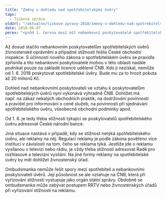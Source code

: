 ```yaml
---
title: "Změny v dohledu nad spotřebitelskými úvěry"
tags:
  - Tisková zpráva
oldUrl: "/aktualne/tiskove-zpravy-2018/zmeny-v-dohledu-nad-spotrebitelskymi-uvery"
date: 2018-06-07
perex: "<p>Od 1. června musí mít nebankovní poskytovatelé spotřebitelských úvěrů licenci od České národní banky. ČNB je také jediným dohledovým orgánem, který řeší stížnosti spotřebitelů na poskytovatele úvěrů, na jejich všeobecné obchodní podmínky apod.</p>"
---
```


<!-- imported from the old website -->

<p>Až dosud stačilo nebankovním poskytovatelům spotřebitelských úvěrů živnostenské oprávnění a případné stížnosti řešila České obchodní inspekce. S účinností nového zákona o spotřebitelském úvěru se pravidla zpřísnila a tito nebankovní poskytovatelé mohou v této oblasti nadále podnikat pouze na základě licence udělené ČNB. Kdo ji nezískal, nemůže od 1. 6. 2018 poskytovat spotřebitelské úvěry. Bude mu za to hrozit pokuta až 20 milionů Kč.</p> <p>Dohled nad nebankovními poskytovateli ve vztahu k poskytovatelům spotřebitelských úvěrů nyní vykonává výhradně ČNB. Dohlížet má např. na zákaz nekalých obchodních praktik, na dodržování povinností a pravidel pro informování o ceně služeb, na povinnosti při sjednávání spotřebitelského úvěru, všeobecné obchodní podmínky apod.</p> <p>Od 1. 6. je tedy třeba stížnosti týkající se poskytovatelů spotřebitelského úvěru adresovat České národní bance.</p> <p>Jiná situace nastává v případě, kdy se stížnost netýká spotřebitelského úvěru, ale reklamy na něj. Regulací reklamy je podle zákona pověřeno více institucí v závislosti na tom, čeho se reklama týká. Jestliže jde o reklamu vysílanou v televizi nebo rádiu, je vždy třeba stížnosti adresovat Radě pro rozhlasové a televizní vysílání. Na jiné formy reklamy na spotřebitelské úvěry by měl dohlížet živnostenský úřad.</p><p> Ombudsmanka nemůže řešit spory mezi spotřebiteli a nebankovními poskytovateli úvěrů. Její působnost se ale vztahuje na ČNB, která při vyřizování stížností vystupuje jako orgán státní správy. Obdobně se ombudsmanka může zabývat postupem RRTV nebo živnostenských úřadů při vyřizování stížností na reklamu.</p>
